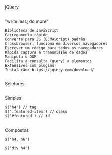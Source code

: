 jQuery
##
"write less, do more"

    Biblioteca de JavaScript
    Carregamento rápido
    Converte para JS (ECMAScript) padrão
    Crossbrowser: funciona em diversos navegadores
    Escrever um código para todos os navegadores
    Rápida captura e transmissão de dados
    Manipula o DOM
    Facilita a consulta (query) a elementos
    Extensível com plugins
    Instalação: https://jquery.com/download/
##
Seletores
##
Simples

    $('h4') // tag
    $('.featured-item') // class
    $('#featured') // id
##
Compostos

    $('h4, h6')

    $('div h4')

